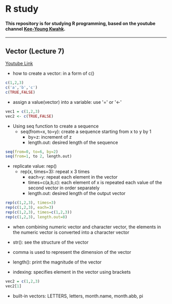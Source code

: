 # R study
#### This repository is for studying R programming, based on the youtube channel [Kee-Young Kwahk](https://www.youtube.com/watch?v=sL_Kc379r_4&list=PLY0OaF78qqGA42e0rXqBWCcF_C9Ib-T1x).
***
## Vector (Lecture 7)
[Youtube Link](https://www.youtube.com/watch?v=2xnhuPgM7sM&list=PLY0OaF78qqGA42e0rXqBWCcF_C9Ib-T1x&index=7)
* how to create a vector: in a form of c()
```R
c(1,2,3)
c('a','b','c')
c(TRUE,FALSE)
```
* assign a value(vector) into a variable: use '=' or '<-'
```R
vec1 = c(1,2,3)
vec2 <- c(TRUE,FALSE)
```

* Using seq function to create a sequence
    - seq(from=x, to=y): create a sequence starting from x to y by 1
        + by=z: increment of z
        + length.out: desired length of the sequence
```R
seq(from=0, to=6, by=2)
seq(from=1, to 2, length.out)
```
* replicate value: rep()
    - rep(x, times=3): repeat x 3 times
        + each=y: repeat each element in the vector
        + times=c(a,b,c): each element of x is repeated each value of the second vector in order separately
        + length.out: desired length of the output vector
```R
rep(c(1,2,3), times=3)
rep(c(1,2,3), each=3)
rep(c(1,2,3), times=c(1,2,3))
rep(c(1,2,3), length.out=8)
```
* when combining numeric vector and character vector, the elements in the numeric vector is converted into a character vector

* str(): see the structure of the vector
* comma is used to represent the dimension of the vector

* length(): print the magnitude of the vector

* indexing: specifies element in the vector using brackets 
```R
vec2 = c(1,2,3)
vec2[1]
```

* built-in vectors: LETTERS, letters, month.name, month.abb, pi



